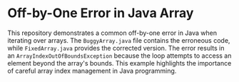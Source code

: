 # Off-by-One Error in Java Array
This repository demonstrates a common off-by-one error in Java when iterating over arrays. The `BuggyArray.java` file contains the erroneous code, while `FixedArray.java` provides the corrected version.  The error results in an `ArrayIndexOutOfBoundsException` because the loop attempts to access an element beyond the array's bounds.  This example highlights the importance of careful array index management in Java programming.